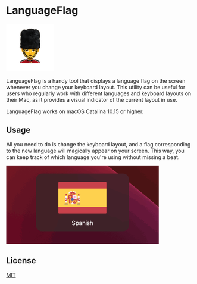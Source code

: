 # LanguageFlag

![logo](Icon.png)

LanguageFlag is a handy tool that displays a language flag on the screen whenever you change your keyboard layout. This utility can be useful for users who regularly work with different languages and keyboard layouts on their Mac, as it provides a visual indicator of the current layout in use.

LanguageFlag works on macOS Catalina 10.15 or higher.

## Usage

All you need to do is change the keyboard layout, and a flag corresponding to the new language will magically appear on your screen. This way, you can keep track of which language you're using without missing a beat.

![Demo](Demo.gif)

## License

[MIT](./LICENSE)